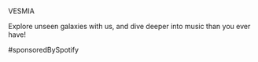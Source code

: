 ###
VESMIA

Explore unseen galaxies with us, and dive deeper into music than you ever have! 

#sponsoredBySpotify